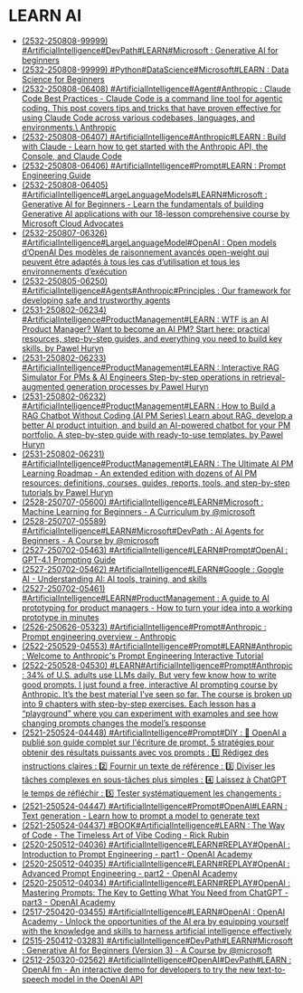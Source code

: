 # LEARN AI

- [(2532-250808-99999) #ArtificialIntelligence#DevPath#LEARN#Microsoft : Generative AI for beginners](https://github.com/microsoft/generative-ai-for-beginners/tree/main)
- [(2532-250808-99999) #Python#DataScience#Microsoft#LEARN : Data Science for Beginners](https://microsoft.github.io/Data-Science-For-Beginners/)
- [(2532-250808-06408) #ArtificialIntelligence#Agent#Anthropic : Claude Code Best Practices - Claude Code is a command line tool for agentic coding. This post covers tips and tricks that have proven effective for using Claude Code across various codebases, languages, and environments.\ Anthropic](https://www.anthropic.com/engineering/claude-code-best-practices)
- [(2532-250808-06407) #ArtificialIntelligence#Anthropic#LEARN : Build with Claude - Learn how to get started with the Anthropic API, the Console, and Claude Code](https://docs.anthropic.com/en/home)
- [(2532-250808-06406) #ArtificialIntelligence#Prompt#LEARN : Prompt Engineering Guide](https://www.promptingguide.ai/fr)
- [(2532-250808-06405) #ArtificialIntelligence#LargeLanguageModels#LEARN#Microsoft : Generative AI for Beginners - Learn the fundamentals of building Generative AI applications with our 18-lesson comprehensive course by Microsoft Cloud Advocates](https://learn.microsoft.com/en-us/shows/generative-ai-for-beginners/)
- [(2532-250807-06326) #ArtificialIntelligence#LargeLanguageModel#OpenAI : Open models d’OpenAI Des modèles de raisonnement avancés open-weight qui peuvent être adaptés à tous les cas d’utilisation et tous les environnements d’exécution](https://openai.com/fr-FR/open-models/)
- [(2532-250805-06250) #ArtificialIntelligence#Agents#Anthropic#Principles : Our framework for developing safe and trustworthy agents](https://www.anthropic.com/news/our-framework-for-developing-safe-and-trustworthy-agents)
- [(2531-250802-06234) #ArtificialIntelligence#ProductManagement#LEARN : WTF is an AI Product Manager? Want to become an AI PM? Start here: practical resources, step-by-step guides, and everything you need to build key skills. by Pawel Huryn](https://www.productcompass.pm/p/what-is-an-ai-product-manager)
- [(2531-250802-06233) #ArtificialIntelligence#ProductManagement#LEARN : Interactive RAG Simulator For PMs & AI Engineers Step-by-step operations in retrieval-augmented generation processes by Pawel Huryn](https://rag.productcompass.pm/)
- [(2531-250802-06232) #ArtificialIntelligence#ProductManagement#LEARN : How to Build a RAG Chatbot Without Coding (AI PM Series) Learn about RAG, develop a better AI product intuition, and build an AI-powered chatbot for your PM portfolio. A step-by-step guide with ready-to-use templates. by Pawel Huryn](https://www.productcompass.pm/p/how-to-build-a-rag-chatbot)
- [(2531-250802-06231) #ArtificialIntelligence#ProductManagement#LEARN : The Ultimate AI PM Learning Roadmap - An extended edition with dozens of AI PM resources: definitions, courses, guides, reports, tools, and step-by-step tutorials by Pawel Huryn](https://www.productcompass.pm/p/ai-product-management-learning-roadmap)
- [(2528-250707-05600) #ArtificialIntelligence#LEARN#Microsoft : Machine Learning for Beginners - A Curriculum by @microsoft](https://github.com/microsoft/ML-For-Beginners)
- [(2528-250707-05589) #ArtificialIntelligence#LEARN#Microsoft#DevPath : AI Agents for Beginners - A Course by @microsoft](https://github.com/microsoft/ai-agents-for-beginners)
- [(2527-250702-05463) #ArtificialIntelligence#LEARN#Prompt#OpenAI : GPT-4.1 Prompting Guide](https://cookbook.openai.com/examples/gpt4-1_prompting_guide)
- [(2527-250702-05462) #ArtificialIntelligence#LEARN#Google : Google AI - Understanding AI: AI tools, training, and skills](https://ai.google/learn-ai-skills/)
- [(2527-250702-05461) #ArtificialIntelligence#LEARN#ProductManagement : A guide to AI prototyping for product managers - How to turn your idea into a working prototype in minutes](https://www.lennysnewsletter.com/p/a-guide-to-ai-prototyping-for-product)
- [(2526-250626-05323) #ArtificialIntelligence#Prompt#Anthropic : Prompt engineering overview - Anthropic](https://docs.anthropic.com/en/docs/build-with-claude/prompt-engineering/overview)
- [(2522-250529-04553) #ArtificialIntelligence#Prompt#LEARN#Anthropic : Welcome to Anthropic's Prompt Engineering Interactive Tutorial](https://github.com/anthropics/prompt-eng-interactive-tutorial)
- [(2522-250528-04530) #LEARN#ArtificialIntelligence#Prompt#Anthropic : 34% of U.S. adults use LLMs daily. But very few know how to write good prompts.  I just found a free, interactive AI prompting course by Anthropic. It’s the best material I’ve seen so far.  The course is broken up into 9 chapters with step-by-step exercises.  Each lesson has a “playground” where you can experiment with examples and see how changing prompts changes the model’s response](https://www.linkedin.com/posts/pawel-huryn_34-of-us-adults-use-llms-daily-but-very-activity-7333130830048813056-EdRQ/)
- [(2521-250524-04448) #ArtificialIntelligence#Prompt#DIY : 🚨 OpenAI a publié son guide complet sur l'écriture de prompt. 5 stratégies pour obtenir des résultats puissants avec vos prompts : 1️⃣ Rédigez des instructions claires : 2️⃣ Fournir un texte de référence : 3️⃣ Diviser les tâches complexes en sous-tâches plus simples : 4️⃣ Laissez à ChatGPT le temps de réfléchir : 5️⃣ Tester systématiquement les changements :](https://www.linkedin.com/posts/jeanbriac-coadou_openai-a-publi%C3%A9-son-guide-complet-sur-activity-7329392747847565312-AVvQ/)
- [(2521-250524-04447) #ArtificialIntelligence#Prompt#OpenAI#LEARN : Text generation - Learn how to prompt a model to generate text](https://platform.openai.com/docs/guides/text)
- [(2521-250524-04437) #BOOK#ArtificialIntelligence#LEARN : The Way of Code - The Timeless Art of Vibe Coding - Rick Rubin](https://www.thewayofcode.com/)
- [(2520-250512-04036) #ArtificialIntelligence#LEARN#REPLAY#OpenAI : Introduction to Prompt Engineering - part1 - OpenAI Academy](https://academy.openai.com/public/videos/introduction-to-prompt-engineering-2025-02-13)
- [(2520-250512-04035) #ArtificialIntelligence#LEARN#REPLAY#OpenAI : Advanced Prompt Engineering - part2 - OpenAI Academy](https://academy.openai.com/public/videos/advanced-prompt-engineering-2025-02-13)
- [(2520-250512-04034) #ArtificialIntelligence#LEARN#REPLAY#OpenAI : Mastering Prompts: The Key to Getting What You Need from ChatGPT - part3 - OpenAI Academy](https://academy.openai.com/public/videos/mastering-prompts-the-key-to-getting-what-you-need-from-chatgptmastering-prompts-the-key-to-getting-what-you-need-from-chatgpt-2025-03-20)
- [(2517-250420-03455) #ArtificialIntelligence#LEARN#OpenAI : OpenAI Academy - Unlock the opportunities of the AI era by equipping yourself with the knowledge and skills to harness artificial intelligence effectively](https://academy.openai.com/)
- [(2515-250412-03283) #ArtificialIntelligence#DevPath#LEARN#Microsoft : Generative AI for Beginners (Version 3) - A Course by @microsoft](https://github.com/microsoft/generative-ai-for-beginners)
- [(2512-250320-02562) #ArtificialIntelligence#OpenAI#DevPath#LEARN : OpenAI fm - An interactive demo for developers to try the new text-to-speech model in the OpenAI API](https://www.openai.fm/)
